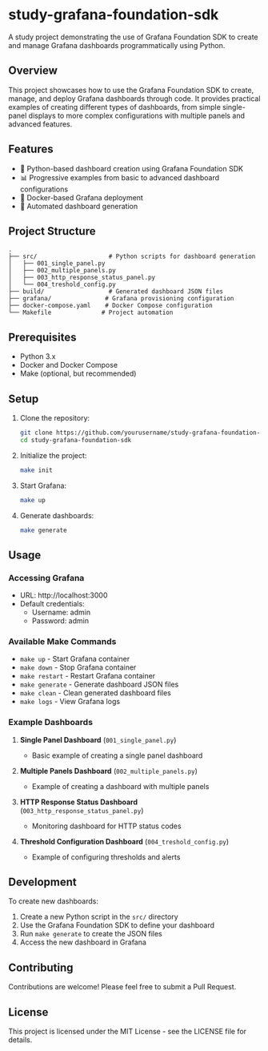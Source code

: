 # study-grafana-foundation-sdk

A study project demonstrating the use of Grafana Foundation SDK to create and manage Grafana dashboards programmatically using Python.

## Overview

This project showcases how to use the Grafana Foundation SDK to create, manage, and deploy Grafana dashboards through code. It provides practical examples of creating different types of dashboards, from simple single-panel displays to more complex configurations with multiple panels and advanced features.

## Features

- 🐍 Python-based dashboard creation using Grafana Foundation SDK
- 📊 Progressive examples from basic to advanced dashboard configurations
- 🐳 Docker-based Grafana deployment
- 🔄 Automated dashboard generation

## Project Structure

```
.
├── src/                    # Python scripts for dashboard generation
│   ├── 001_single_panel.py
│   ├── 002_multiple_panels.py
│   ├── 003_http_response_status_panel.py
│   └── 004_treshold_config.py
├── build/                  # Generated dashboard JSON files
├── grafana/               # Grafana provisioning configuration
├── docker-compose.yaml    # Docker Compose configuration
└── Makefile              # Project automation
```

## Prerequisites

- Python 3.x
- Docker and Docker Compose
- Make (optional, but recommended)

## Setup

1. Clone the repository:
   ```bash
   git clone https://github.com/yourusername/study-grafana-foundation-sdk.git
   cd study-grafana-foundation-sdk
   ```

2. Initialize the project:
   ```bash
   make init
   ```

3. Start Grafana:
   ```bash
   make up
   ```

4. Generate dashboards:
   ```bash
   make generate
   ```

## Usage

### Accessing Grafana

- URL: http://localhost:3000
- Default credentials:
  - Username: admin
  - Password: admin

### Available Make Commands

- `make up` - Start Grafana container
- `make down` - Stop Grafana container
- `make restart` - Restart Grafana container
- `make generate` - Generate dashboard JSON files
- `make clean` - Clean generated dashboard files
- `make logs` - View Grafana logs

### Example Dashboards

1. **Single Panel Dashboard** (`001_single_panel.py`)
   - Basic example of creating a single panel dashboard

2. **Multiple Panels Dashboard** (`002_multiple_panels.py`)
   - Example of creating a dashboard with multiple panels

3. **HTTP Response Status Dashboard** (`003_http_response_status_panel.py`)
   - Monitoring dashboard for HTTP status codes

4. **Threshold Configuration Dashboard** (`004_treshold_config.py`)
   - Example of configuring thresholds and alerts

## Development

To create new dashboards:

1. Create a new Python script in the `src/` directory
2. Use the Grafana Foundation SDK to define your dashboard
3. Run `make generate` to create the JSON files
4. Access the new dashboard in Grafana

## Contributing

Contributions are welcome! Please feel free to submit a Pull Request.

## License

This project is licensed under the MIT License - see the LICENSE file for details.

